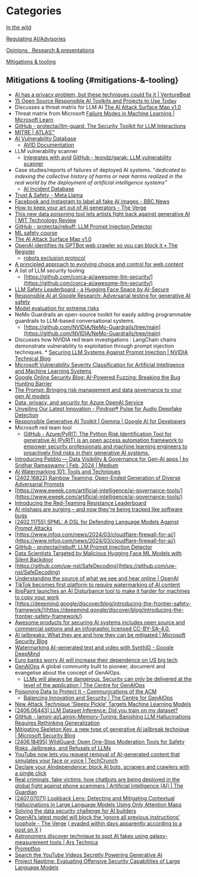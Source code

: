# Categories

[In the wild](https://github.com/grapesfrog/GAI-is-going-well/blob/main/in-the-wild.md#in-the-wild-in-the-wild)

[Regulating AI/Advisories](https://github.com/grapesfrog/GAI-is-going-well/blob/main/regulate-ai.md#regulating-ai--advisories-regulating-ai-advisories)

[Opinions , Research & presentations ](https://github.com/grapesfrog/GAI-is-going-well/blob/main/opinion.md#opinions--research--presentations-opinions-research--presentations)

[Mitigations & tooling](https://github.com/grapesfrog/GAI-is-going-well/blob/main/mitigation.md#mitigations--tooling-mitigations--tooling)

## Mitigations & tooling {#mitigations-&-tooling}

* [AI has a privacy problem, but these techniques could fix it | VentureBeat](https://venturebeat.com/ai/ai-has-a-privacy-problem-but-these-techniques-could-fix-it/)
* [15 Open Source Responsible AI Toolkits and Projects to Use Today](https://opendatascience.com/15-open-source-responsible-ai-toolkits-and-projects-to-use-today/)
* Discusses a threat matrix for LLM AI
         [The AI Attack Surface Map v1.0](https://danielmiessler.com/blog/the-ai-attack-surface-map-v1-0/)
* Threat matrix from Microsoft
         [Failure Modes in Machine Learning | Microsoft Learn](https://learn.microsoft.com/en-us/security/engineering/failure-modes-in-machine-learning)
* [GitHub - protectai/llm-guard: The Security Toolkit for LLM Interactions](https://github.com/laiyer-ai/llm-guard)
* [MITRE | ATLAS™](https://atlas.mitre.org/)
* [AI Vulnerability Database](https://avidml.org/)
  * [AVID Documentation](https://avidml.gitbook.io/doc/)
* LLM vulnerability scanner
  * [Integrates with avid](https://avidml.org/blog/garak-integration/)  [GitHub - leondz/garak: LLM vulnerability scanner](https://github.com/leondz/garak)
* Case studies/reports of failures of deployed AI systems. "_dedicated to indexing the collective history of harms or near harms realized in the real world by the deployment of artificial intelligence systems"_
  * [AI Incident Database](https://incidentdatabase.ai/)
* [Trust & Safety - Meta Llama](https://ai.meta.com/llama/purple-llama/)
* [Facebook and Instagram to label all fake AI images - BBC News](https://www.bbc.co.uk/news/technology-68215619)
* [How to keep your art out of AI generators - The Verge](https://www.theverge.com/24063327/ai-art-protect-images-copyright-generators)
* [This new data poisoning tool lets artists fight back against generative AI | MIT Technology Review](https://www.technologyreview.com/2023/10/23/1082189/data-poisoning-artists-fight-generative-ai/)
* [GitHub - protectai/rebuff: LLM Prompt Injection Detector](https://github.com/protectai/rebuff)
* [ML safety course](https://course.mlsafety.org/)
* [The AI Attack Surface Map v1.0](https://danielmiessler.com/p/the-ai-attack-surface-map-v1-0/)
* [OpenAI identifies its GPTBot web crawler so you can block it • The Register](https://www.theregister.com/2023/08/08/openai_scraping_software/)
  * [robots exclusion protocol](https://www.rfc-editor.org/rfc/rfc9309.html)
* [A principled approach to evolving choice and control for web content](https://blog.google/technology/ai/ai-web-publisher-controls-sign-up/)
* A list of LLM security tooling
  * [https://github.com/corca-ai/awesome-llm-security/](https://github.com/corca-ai/awesome-llm-security/)
* [LLM Safety Leaderboard - a Hugging Face Space by AI-Secure](https://huggingface.co/spaces/AI-Secure/llm-trustworthy-leaderboard)
* [Responsible AI at Google Research: Adversarial testing for generative AI safety](https://blog.research.google/2023/11/responsible-ai-at-google-research_16.html)
* [Model evaluation for extreme risks](https://arxiv.org/pdf/2305.15324.pdf)
* NeMo Guardrails an open-source toolkit for easily adding programmable guardrails to LLM-based conversational systems.
  * [https://github.com/NVIDIA/NeMo-Guardrails/tree/main](https://github.com/NVIDIA/NeMo-Guardrails/tree/main)
* Discusses how NVIDIA  red team  investigations : LangChain chains demonstrate vulnerability to exploitation through prompt injection techniques.
        * [Securing LLM Systems Against Prompt Injection | NVIDIA Technical Blog](https://developer.nvidia.com/blog/securing-llm-systems-against-prompt-injection/)
* [Microsoft Vulnerability Severity Classification for Artificial Intelligence and Machine Learning Systems](https://www.microsoft.com/en-us/msrc/aibugbar)
* [Google Online Security Blog: AI-Powered Fuzzing: Breaking the Bug Hunting Barrier](https://security.googleblog.com/2023/08/ai-powered-fuzzing-breaking-bug-hunting.html)
* [The Prompt: Bringing risk management and data governance to your gen AI models](https://google.smh.re/33Q3)
* [Data, privacy, and security for Azure OpenAI Service](https://learn.microsoft.com/en-us/legal/cognitive-services/openai/data-privacy)
* [Unveiling Our Latest Innovation - ​​Pindrop® Pulse for Audio Deepfake Detection](https://www.pindrop.com/blog/unveiling-our-latest-innovation-pindrop-pulse-for-audio-deepfake-detection)  
* [Responsible Generative AI Toolkit | Gemma | Google AI for Developers](https://ai.google.dev/responsible)
* Microsoft red team tool
  * [GitHub - Azure/PyRIT: The Python Risk Identification Tool for generative AI (PyRIT) is an open access automation framework to empower security professionals and machine learning engineers to proactively find risks in their generative AI systems.](https://github.com/Azure/PyRIT)
* [Introducing Pebblo — Data Visibility & Governance for Gen-AI apps | by Sridhar Ramaswamy | Feb, 2024 | Medium](https://medium.com/@sridhar_ramaswamy/introducing-pebblo-data-visibility-governance-for-gen-ai-apps-086ca8a62d10)
* [AI Watermarking 101: Tools and Techniques](https://huggingface.co/blog/watermarking)
* [[2402.16822] Rainbow Teaming: Open-Ended Generation of Diverse Adversarial Prompts](https://arxiv.org/abs/2402.16822)
* [https://www.eweek.com/artificial-intelligence/ai-governance-tools/](https://www.eweek.com/artificial-intelligence/ai-governance-tools/)
* [Introducing the Red-Teaming Resistance Leaderboard](https://huggingface.co/blog/leaderboard-haizelab)
* [AI mishaps are surging – and now they're being tracked like software bugs](https://www.theregister.com/2024/03/08/ai_mishaps_are_surging_and/)
* [[2402.11755] SPML: A DSL for Defending Language Models Against Prompt Attacks](https://arxiv.org/abs/2402.11755)
* [https://www.infoq.com/news/2024/03/cloudflare-firewall-for-ai/](https://www.infoq.com/news/2024/03/cloudflare-firewall-for-ai/)
* [GitHub - protectai/rebuff: LLM Prompt Injection Detector](https://github.com/protectai/rebuff)
* [Data Scientists Targeted by Malicious Hugging Face ML Models with Silent Backdoor](https://jfrog.com/blog/data-scientists-targeted-by-malicious-hugging-face-ml-models-with-silent-backdoor)
* [https://github.com/uw-nsl/SafeDecoding](https://github.com/uw-nsl/SafeDecoding)
* [Understanding the source of what we see and hear online | OpenAI](https://openai.com/index/understanding-the-source-of-what-we-see-and-hear-online)
* [TikTok becomes first platform to require watermarking of AI content](https://www.theregister.com/2024/05/10/tiktok_ai_watermarks/)
* [IbisPaint launches an AI Disturbance tool to make it harder for machines to copy your work](https://www.engadget.com/ibispaint-launches-an-ai-disturbance-tool-to-make-it-harder-for-machines-to-copy-your-work-131015685.html?src=rss)
* [https://deepmind.google/discover/blog/introducing-the-frontier-safety-framework/](https://deepmind.google/discover/blog/introducing-the-frontier-safety-framework/)
* [Awesome products for securing AI systems includes open source and commercial options and an infographic licensed CC-BY-SA-4.0.](https://github.com/zmre/awesome-security-for-ai)
* [AI jailbreaks: What they are and how they can be mitigated | Microsoft Security Blog](https://www.microsoft.com/en-us/security/blog/2024/06/04/ai-jailbreaks-what-they-are-and-how-they-can-be-mitigated/)
* [Watermarking AI-generated text and video with SynthID - Google DeepMind](https://deepmind.google/discover/blog/watermarking-ai-generated-text-and-video-with-synthid/)
* [Euro banks worry AI will increase their dependence on US big tech](https://www.theregister.com/2024/06/10/euro_banks_worry_ai_us_tech/)
* [GenAIOps](https://genaiops.ai/) A global community built to pioneer, document and evangelise about the concept of GenAIOps. 
    * [LLMs will always be dangerous. Security can only be delivered at the level of the application | The Centre for GenAIOps](https://genaiops.ai/llms-will-always-be-dangerous-security-can-only-be-delivered-at-the-level-of-the-application)
* [Poisoning Data to Protect It – Communications of the ACM](https://cacm.acm.org/news/poisoning-data-to-protect-it/)
    * [Balancing Innovation and Security | The Centre for GenAIOps](https://genaiops.ai/balancing-innovation-and-security)
* [New Attack Technique 'Sleepy Pickle' Targets Machine Learning Models](https://thehackernews.com/2024/06/new-attack-technique-sleepy-pickle.html?m=1)
* [[2406.06443] LLM Dataset Inference: Did you train on my dataset?](https://arxiv.org/abs/2406.06443)
* [GitHub - lamini-ai/Lamini-Memory-Tuning: Banishing LLM Hallucinations Requires Rethinking Generalization](https://github.com/lamini-ai/Lamini-Memory-Tuning)
* [Mitigating Skeleton Key, a new type of generative AI jailbreak technique | Microsoft Security Blog](https://www.microsoft.com/en-us/security/blog/2024/06/26/mitigating-skeleton-key-a-new-type-of-generative-ai-jailbreak-technique/)
* [[2406.18495] WildGuard: Open One-Stop Moderation Tools for Safety Risks, Jailbreaks, and Refusals of LLMs](https://arxiv.org/abs/2406.18495)
* [YouTube now lets you request removal of AI-generated content that simulates your face or voice | TechCrunch](https://techcrunch.com/2024/07/01/youtube-now-lets-you-request-removal-of-ai-generated-content-that-simulates-your-face-or-voice/)
* [Declare your AIndependence: block AI bots, scrapers and crawlers with a single click](https://blog.cloudflare.com/declaring-your-aindependence-block-ai-bots-scrapers-and-crawlers-with-a-single-click)
* [Real criminals, fake victims: how chatbots are being deployed in the global fight against phone scammers | Artificial intelligence (AI) | The Guardian](https://www.theguardian.com/technology/article/2024/jul/07/ai-chatbots-phone-scams)
* [[2407.07071] Lookback Lens: Detecting and Mitigating Contextual Hallucinations in Large Language Models Using Only Attention Maps](https://arxiv.org/abs/2407.07071)
* [Solving the data security challenge for AI builders](https://www.hashicorp.com/blog/solving-the-data-security-challenge-for-ai-builders)
* [OpenAI’s latest model will block the ‘ignore all previous instructions’ loophole - The Verge](https://www.theverge.com/2024/7/19/24201414/openai-chatgpt-gpt-4o-prompt-injection-instruction-hierarchy) ([ evaded within days apparently according to a post on  X](https://x.com/elder_plinius/status/1814023961535295918?s=46&t=dYaCeu-tFWb5QJSJ3axkiQ) )
* [Astronomers discover technique to spot AI fakes using galaxy-measurement tools | Ars Technica](https://arstechnica.com/information-technology/2024/07/astronomers-discover-technique-to-spot-ai-fakes-using-galaxy-measurement-tools/)
* [Promptfoo](https://www.promptfoo.dev)
* [Search the YouTube Videos Secretly Powering Generative AI](https://www.proofnews.org/youtube-ai-search/)
* [Project Naptime: Evaluating Offensive Security Capabilities of Large Language Models](https://googleprojectzero.blogspot.com/2024/06/project-naptime.html)
